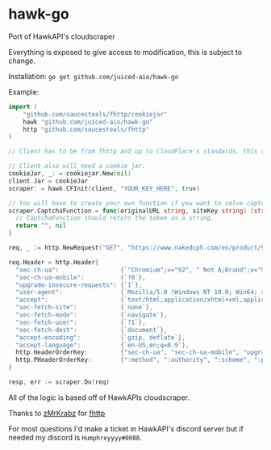 # hawk-go
Port of HawkAPI's cloudscraper

Everything is exposed to give access to modification, this is subject to change.

Installation:
`go get github.com/juiced-aio/hawk-go`

Example:
```go
import (
    "github.com/saucesteals/fhttp/cookiejar"
    hawk "github.com/juiced-aio/hawk-go"
    http "github.com/saucesteals/fhttp"
)

// Client has to be from fhttp and up to CloudFlare's standards, this can include ja3 fingerprint/http2 settings.

// Client also will need a cookie jar.
cookieJar, _: = cookiejar.New(nil)
client.Jar = cookieJar
scraper: = hawk.CFInit(client, "YOUR_KEY_HERE", true)

// You will have to create your own function if you want to solve captchas.
scraper.CaptchaFunction = func(originalURL string, siteKey string) (string, error) {
  // CaptchaFunction should return the token as a string.
  return "", nil
}

req, _ := http.NewRequest("GET", "https://www.nakedcph.com/en/product/9468/nike-sportswear-dunk-low-disrupt-ck6654-001", nil)

req.Header = http.Header{
  "sec-ch-ua":                 {`"Chromium";v="92", " Not A;Brand";v="99", "Google Chrome";v="92"`},
  "sec-ch-ua-mobile":          {`?0`},
  "upgrade-insecure-requests": {`1`},
  "user-agent":                {`Mozilla/5.0 (Windows NT 10.0; Win64; x64) AppleWebKit/537.36 (KHTML, like Gecko) Chrome/92.0.4515.107 Safari/537.36`},
  "accept":                    {`text/html,application/xhtml+xml,application/xml;q=0.9,image/avif,image/webp,image/apng,*/*;q=0.8,application/signed-exchange;v=b3;q=0.9`},
  "sec-fetch-site":            {`none`},
  "sec-fetch-mode":            {`navigate`},
  "sec-fetch-user":            {`?1`},
  "sec-fetch-dest":            {`document`},
  "accept-encoding":           {`gzip, deflate`},
  "accept-language":           {`en-US,en;q=0.9`},
  http.HeaderOrderKey:         {"sec-ch-ua", "sec-ch-ua-mobile", "upgrade-insecure-requests", "user-agent", "accept", "sec-fetch-site", "sec-fetch-mode", "sec-fetch-user", "sec-fetch-dest", "accept-encoding", "accept-language"},
  http.PHeaderOrderKey:        {":method", ":authority", ":scheme", ":path"},
}

resp, err := scraper.Do(req)

```

All of the logic is based off of HawkAPIs cloudscraper.

Thanks to [zMrKrabz](https://github.com/zMrKrabz) for [fhttp](https://github.com/saucesteals/fhttp)

For most questions I'd make a ticket in HawkAPI's discord server but if needed my discord is `Humphreyyyy#0088`.
